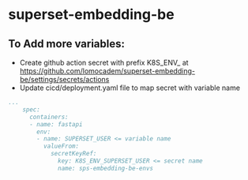 # superset-embedding-be

## To Add more variables:
* Create github action secret with prefix K8S_ENV_ at https://github.com/lomocadem/superset-embedding-be/settings/secrets/actions
* Update cicd/deployment.yaml file to map secret with variable name

```yaml
...
    spec:
      containers:
      - name: fastapi
        env:
        - name: SUPERSET_USER <= variable name
          valueFrom:
            secretKeyRef:
              key: K8S_ENV_SUPERSET_USER <= secret name
              name: sps-embedding-be-envs

```
